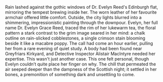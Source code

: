 Rain lashed against the gothic windows of Dr. Evelyn Reed's Edinburgh flat, mirroring the tempest brewing inside her.  The worn leather of her favourite armchair offered little comfort. Outside, the city lights blurred into a shimmering, impressionistic painting through the downpour.  Evelyn, her full name Dr. Evelyn Grace Reed, traced the rim of her lukewarm tea, the floral pattern a stark contrast to the grim image seared in her mind: a chalk outline on rain-slicked cobblestones, a single crimson stain blooming beside it like a macabre poppy. The call had come an hour earlier, pulling her from a rare evening of quiet study. A body had been found near Greyfriars Kirkyard, and Detective Inspector Alistair MacIntyre needed her expertise.  This wasn't just another case.  This one felt personal, though Evelyn couldn’t quite place her finger on why. The chill that permeated the air seeped deeper than the dampness of the Scottish night; it settled in her bones, a premonition of something dark and unsettling to come.
